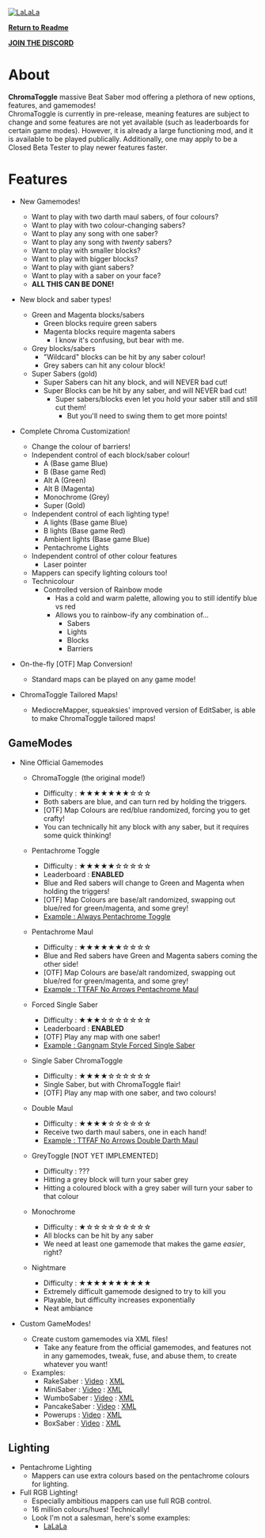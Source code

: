 [![LaLaLa](https://i.imgur.com/txIwYfH.png)](https://streamable.com/7ojl1)

**[Return to Readme](https://github.com/BinaryElement/ChromaToggle/blob/master/README.md)**

**[JOIN THE DISCORD](https://discord.gg/BBntx2e)**

# About
**ChromaToggle** massive Beat Saber mod offering a plethora of new options, features, and gamemodes!  
ChromaToggle is currently in pre-release, meaning features are subject to change and some features are not yet available (such as leaderboards for certain game modes).  However, it is already a large functioning mod, and it is available to be played publically.  Additionally, one may apply to be a Closed Beta Tester to play newer features faster.

# Features

* New Gamemodes!  
  * Want to play with two darth maul sabers, of four colours?
  * Want to play with two colour-changing sabers?
  * Want to play any song with one saber?
  * Want to play any song with *twenty* sabers?
  * Want to play with smaller blocks?
  * Want to play with bigger blocks?
  * Want to play with giant sabers?
  * Want to play with a saber on your face?
  * **ALL THIS CAN BE DONE!**
  

* New block and saber types!
  * Green and Magenta blocks/sabers
    * Green blocks require green sabers
    * Magenta blocks require magenta sabers
      * I know it's confusing, but bear with me.
  * Grey blocks/sabers
    * "Wildcard" blocks can be hit by any saber colour!
    * Grey sabers can hit any colour block!
  * Super Sabers (gold)
    * Super Sabers can hit any block, and will NEVER bad cut!
    * Super Blocks can be hit by any saber, and will NEVER bad cut!
      * Super sabers/blocks even let you hold your saber still and still cut them!
        * But you'll need to swing them to get more points!
        

* Complete Chroma Customization!
  * Change the colour of barriers!
  * Independent control of each block/saber colour!
    * A (Base game Blue)
    * B (Base game Red)
    * Alt A (Green)
    * Alt B (Magenta)
    * Monochrome (Grey)
    * Super (Gold)
  * Independent control of each lighting type!
    * A lights (Base game Blue)
    * B lights (Base game Red)
    * Ambient lights (Base game Blue)
    * Pentachrome Lights
  * Independent control of other colour features
    * Laser pointer
  * Mappers can specify lighting colours too!
  * Technicolour
    * Controlled version of Rainbow mode
      * Has a cold and warm palette, allowing you to still identify blue vs red
      * Allows you to rainbow-ify any combination of...
        * Sabers
        * Lights
        * Blocks
        * Barriers
        
        
* On-the-fly [OTF] Map Conversion!
  * Standard maps can be played on any game mode!
  
  
* ChromaToggle Tailored Maps!
  * MediocreMapper, squeaksies' improved version of EditSaber, is able to make ChromaToggle tailored maps!

## GameModes

* Nine Official Gamemodes
  * ChromaToggle (the original mode!) 
    * Difficulty : ★★★★★★★☆☆☆
    * Both sabers are blue, and can turn red by holding the triggers.
    * [OTF] Map Colours are red/blue randomized, forcing you to get crafty!
    * You can technically hit any block with any saber, but it requires some quick thinking!
    
  * Pentachrome Toggle  
    * Difficulty : ★★★★★☆☆☆☆☆
    * Leaderboard : **ENABLED**
    * Blue and Red sabers will change to Green and Magenta when holding the triggers!
    * [OTF] Map Colours are base/alt randomized, swapping out blue/red for green/magenta, and some grey!
    * [Example : Always Pentachrome Toggle](https://www.youtube.com/watch?v=cQ_qnVOb8B4)
    
  * Pentachrome Maul  
    * Difficulty : ★★★★★★☆☆☆☆
    * Blue and Red sabers have Green and Magenta sabers coming the other side!
    * [OTF] Map Colours are base/alt randomized, swapping out blue/red for green/magenta, and some grey!
    * [Example : TTFAF No Arrows Pentachrome Maul](https://www.youtube.com/watch?v=h0llELO-erw)
    
  * Forced Single Saber  
    * Difficulty : ★★★☆☆☆☆☆☆☆
    * Leaderboard : **ENABLED**
    * [OTF] Play any map with one saber!
    * [Example : Gangnam Style Forced Single Saber](https://www.youtube.com/watch?v=dQcIJ_nRhDQ)
    
  * Single Saber ChromaToggle  
    * Difficulty : ★★★★☆☆☆☆☆☆
    * Single Saber, but with ChromaToggle flair!
    * [OTF] Play any map with one saber, and two colours!
    
  * Double Maul  
    * Difficulty : ★★★★☆☆☆☆☆☆
    * Receive two darth maul sabers, one in each hand!
    * [Example : TTFAF No Arrows Double Darth Maul](https://www.youtube.com/watch?v=WB2s5mqe_1U)
    
  * GreyToggle [NOT YET IMPLEMENTED] 
    * Difficulty : ???
    * Hitting a grey block will turn your saber grey
    * Hitting a coloured block with a grey saber will turn your saber to that colour
    
  * Monochrome  
    * Difficulty : ★☆☆☆☆☆☆☆☆☆
    * All blocks can be hit by any saber
    * We need at least one gamemode that makes the game *easier*, right?
    
  * Nightmare  
    * Difficulty : ★★★★★★★★★★
    * Extremely difficult gamemode designed to try to kill you
    * Playable, but difficulty increases exponentially
    * Neat ambiance
  
* Custom GameModes!
  * Create custom gamemodes via XML files!
    * Take any feature from the official gamemodes, and features not in any gamemodes, tweak, fuse, and abuse them, to create whatever you want!
  * Examples: 
    * RakeSaber : [Video](https://www.youtube.com/watch?v=7zfpJ9sBh8o) : [XML](https://i.imgur.com/s85Xa.png) 
    * MiniSaber : [Video](https://www.youtube.com/watch?v=hhaXkiHBmqo) : [XML](https://i.imgur.com/s85Xa.png) 
    * WumboSaber : [Video](https://www.youtube.com/watch?v=8Un25GHiDsE) : [XML](https://i.imgur.com/s85Xa.png) 
    * PancakeSaber : [Video](https://www.youtube.com/watch?v=e00AEujraC0) : [XML](https://i.imgur.com/s85Xa.png) 
    * Powerups : [Video](https://www.youtube.com/watch?v=V97aXszQjeM) : [XML](https://i.imgur.com/s85Xa.png) 
    * BoxSaber : [Video](https://i.imgur.com/s85Xa.png) : [XML](https://i.imgur.com/s85Xa.png) 
      
  
## Lighting

* Pentachrome Lighting
  * Mappers can use extra colours based on the pentachrome colours for lighting.
* Full RGB Lighting!
  * Especially ambitious mappers can use full RGB control.
  * 16 million colours/hues!  Technically!
  * Look I'm not a salesman, here's some examples:
    * [LaLaLa](https://streamable.com/7ojl1)
